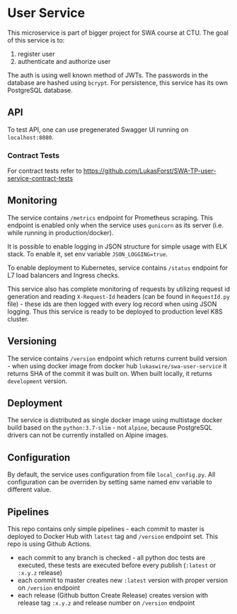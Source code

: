 # User Service

This microservice is part of bigger project for SWA course at CTU. 
The goal of this service is to:
1. register user
1. authenticate and authorize user

The auth is using well known method of JWTs.
The passwords in the database are hashed using `bcrypt`.
For persistence, this service has its own PostgreSQL database.

## API
To test API, one can use pregenerated Swagger UI running on `localhost:8080`.

### Contract Tests
For contract tests refer to https://github.com/LukasForst/SWA-TP-user-service-contract-tests 

## Monitoring
The service contains `/metrics` endpoint for Prometheus scraping.
This endpoint is enabled only when the service uses `gunicorn` as its server (i.e. while running in production/docker).

It is possible to enable logging in JSON structure for simple usage with ELK stack.
To enable it, set env variable `JSON_LOGGING=true`.

To enable deployment to Kubernetes, service contains `/status` endpoint for L7 load balancers and Ingress checks.

This service also has complete monitoring of requests by utilizing request id generation and reading `X-Request-Id` 
headers (can be found in `RequestId.py` file) - these ids are then logged with every log record 
when using JSON logging.
Thus this service is ready to be deployed to production level K8S cluster.

## Versioning
The service contains `/version` endpoint which returns current build version - when using docker image from
docker hub `lukaswire/swa-user-service` it returns SHA of the commit it was built on.
When built locally, it returns `development` version.

## Deployment
The service is distributed as single docker image using multistage docker build based on the
`python:3.7-slim` - not `alpine`, because PostgreSQL drivers can not be currently installed on Alpine images.

## Configuration
By default, the service uses configuration from file `local_config.py`.
All configuration can be overriden by setting same named env variable to different value.

## Pipelines
This repo contains only simple pipelines - each commit to master is deployed to Docker Hub with `latest` tag
and `/version` endpoint set. 
This repo is using Github Actions.

- each commit to any branch is checked - all python doc tests are executed, these tests
are executed before every publish (`:latest` or `:x.y.z` release)
- each commit to master creates new `:latest` version with proper version on `/version` endpoint
- each release (Github button Create Release) creates version with release tag `:x.y.z` 
and release number on `/version` endpoint